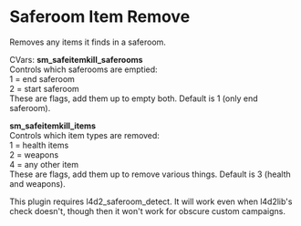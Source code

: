 Saferoom Item Remove
====================

Removes any items it finds in a saferoom.

CVars:
<b>sm_safeitemkill_saferooms</b><br />
Controls which saferooms are emptied:<br />
1 = end saferoom<br />
2 = start saferoom<br />
These are flags, add them up to empty both. Default is 1 (only end saferoom).

<b>sm_safeitemkill_items</b><br />
Controls which item types are removed:<br />
1 = health items<br />
2 = weapons<br />
4 = any other item<br />
These are flags, add them up to remove various things. Default is 3 (health and weapons).


This plugin requires l4d2_saferoom_detect. It will work even when l4d2lib's check doesn't,
though then it won't work for obscure custom campaigns.

